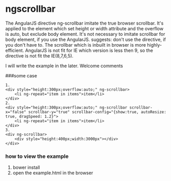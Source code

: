 ngscrollbar
===========

The AngularJS directive ng-scrollbar imitate the true browser scrollbar.
It's applied to the element which set height or width attribute and the overflow is auto, but exclude body element.
It's not necessary to imitate scrollbar for body element, if you use the AngularJS.
suggests: don't use the directive, if you don't have to. The scrollbar which is inbuilt in browser is more highly-efficient.
AngularJS is not fit for IE which version is less then 9, so the directive is not fit the IE(8,7,6,5).

I will write the example in the later.
Welcome comments

###some case
```
1.
<div style="height:300px;overflow:auto;" ng-scrollbar>
    <li ng-repeat="item in items">item</li>
</div>
2.
<div style="height:300px;overflow:auto;" ng-scrollbar scrollbar-x="false" scrollbar-y="true" scrollbar-config="{show:true, autoResize: true, dragSpeed: 1.2}">
    <li ng-repeat="item in items">item</li>
</div>
3.
<div ng-scrollbar>
    <div style="height:400px;width:3000px"></div>
</div>
```

### how to view the example
1. bower install
2. open the example.html in the browser
